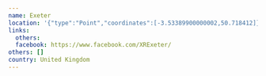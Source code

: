 ```yaml
---
name: Exeter
location: '{"type":"Point","coordinates":[-3.53389900000002,50.718412]}'
links:
  others: 
  facebook: https://www.facebook.com/XRExeter/
others: []
country: United Kingdom
---
```

